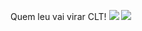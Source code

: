 Quem leu vai virar CLT!
![](https://media.tenor.com/PdFk4HeLUT4AAAAj/nerd.gif)
![](https://media.tenor.com/-3ag3mKxRxwAAAAM/mbappedance-kidmbappe.gif)
